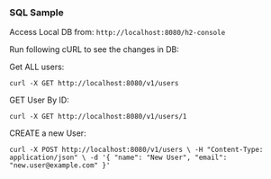 ### SQL Sample
Access Local DB from:
`http://localhost:8080/h2-console`

Run following cURL to see the changes in DB:

Get ALL users:

`curl -X GET http://localhost:8080/v1/users`

GET User By ID:

`curl -X GET http://localhost:8080/v1/users/1`


CREATE a new User:

`curl -X POST http://localhost:8080/v1/users \
-H "Content-Type: application/json" \
-d '{
"name": "New User",
"email": "new.user@example.com"
}'`
